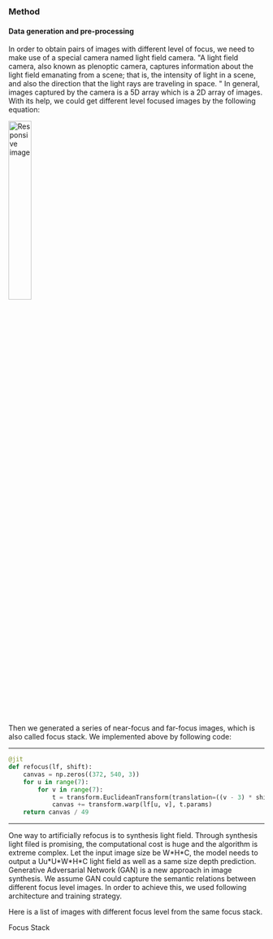 
<br>
<br>

### Method

#### Data generation and pre-processing

In order to obtain pairs of images with different level of focus,
we need to make use of a special camera named light field camera.
"A light field camera, also known as plenoptic camera, captures information about the light field emanating from a scene; that is, the intensity of light in a scene, and also the direction that the light rays are traveling in space. "
In general, images captured by the camera is a 5D array which is a 2D array of images.
With its help, we could get different level focused images by the following equation:

<img src="https://s3.us-east-2.amazonaws.com/n0lean-bucket/lf_eq.png"  class="rounded mx-auto d-block" alt="Responsive image" width=30%/>

Then we generated a series of near-focus and far-focus images, which is also called focus stack.
We implemented above by following code:

----

```python
@jit
def refocus(lf, shift):
    canvas = np.zeros((372, 540, 3))
    for u in range(7):
        for v in range(7):
            t = transform.EuclideanTransform(translation=((v - 3) * shift, (u - 3) * shift))
            canvas += transform.warp(lf[u, v], t.params)
    return canvas / 49
```

----

One way to artificially refocus is to synthesis light field. Through synthesis light filed is promising, 
the computational cost is huge and the algorithm is extreme complex.
Let the input image size be W\*H\*C, the model needs to output a Uu\*U\*W\*H\*C light field
as well as a same size depth prediction. 
Generative Adversarial Network (GAN) is a new approach in image 
synthesis. We assume GAN could capture the semantic relations between different focus level images.
In order to achieve this, we used following architecture and training strategy.

Here is a list of images with different focus level from the same focus stack.

<p class="text-center font-weight-bolder"> Focus Stack </p>